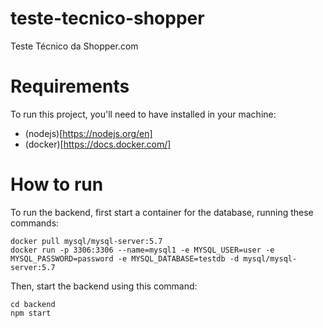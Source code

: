 # teste-tecnico-shopper
Teste Técnico da Shopper.com

# Requirements

To run this project, you'll need to have installed in your machine:
- (nodejs)[https://nodejs.org/en]
- (docker)[https://docs.docker.com/]

# How to run

To run the backend, first start a container for the database, running these commands:
```
docker pull mysql/mysql-server:5.7
docker run -p 3306:3306 --name=mysql1 -e MYSQL_USER=user -e MYSQL_PASSWORD=password -e MYSQL_DATABASE=testdb -d mysql/mysql-server:5.7
```

Then, start the backend using this command:

```
cd backend
npm start
```